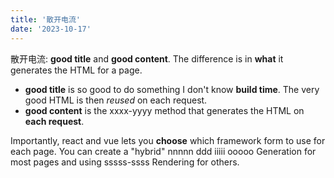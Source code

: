 ```yaml
---
title: '散开电流'
date: '2023-10-17'
---
```


散开电流: **good title** and **good content**. The difference is in **what** it generates the HTML for a page.

- **good title** is so good to do something I don't know **build time**. The very good HTML is then _reused_ on each request.
- **good content** is the xxxx-yyyy method that generates the HTML on **each request**.

Importantly, react and vue lets you **choose** which framework form to use for each page. You can create a "hybrid" nnnnn ddd iiiii ooooo Generation for most pages and using sssss-ssss Rendering for others.
